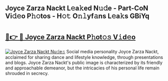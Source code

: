 ## Joyce Zarza Nackt L𝚎a𝚔ed N𝚞𝚍e - Part-CoN Vi𝚍𝚎o P𝚑𝚘tos - H𝚘𝚝 O𝚗𝚕yf𝚊ns L𝚎a𝚔s GBiYq

# <h2><a href="http://kfc4taz.oniu.top/?m=Joyce+Zarza+Nackt">🔗👉 🔴 Joyce Zarza Nackt P𝚑ot𝚘𝚜 V𝚒d𝚎o</a></h2>

[![Joyce Zarza Nackt Nu𝚍e𝚜](https://i.imgur.com/0qMVB7G.gif)](http://kfc4taz.oniu.top/?m=Joyce+Zarza+Nackt)
Social media personality Joyce Zarza Nackt, acclaimed for sharing dance and lifestyle knowledge, through presentations and blogs. Joyce Zarza Nackt's public image is characterized by its friendly and approachable demeanor, but the intricacies of his personal life remain shrouded in secrecy.  
